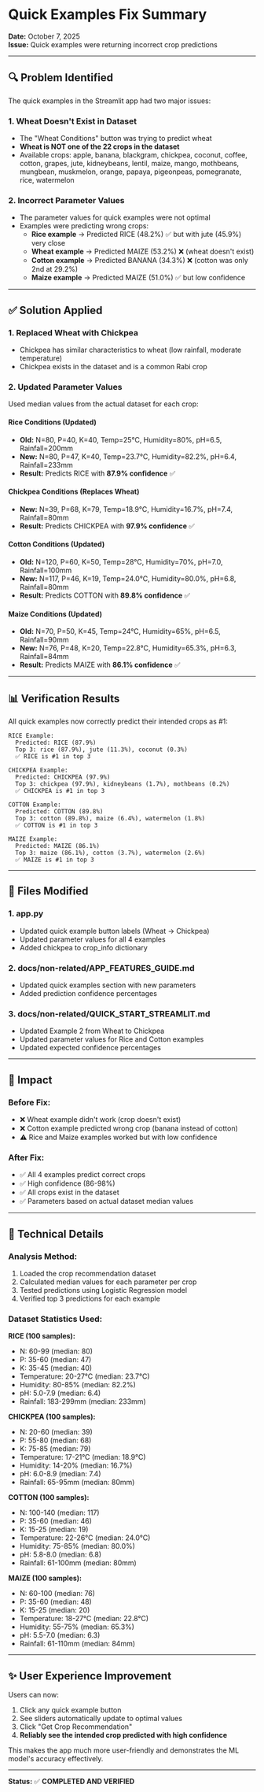 # Quick Examples Fix Summary

**Date:** October 7, 2025  
**Issue:** Quick examples were returning incorrect crop predictions

---

## 🔍 Problem Identified

The quick examples in the Streamlit app had two major issues:

### 1. **Wheat Doesn't Exist in Dataset**
- The "Wheat Conditions" button was trying to predict wheat
- **Wheat is NOT one of the 22 crops in the dataset**
- Available crops: apple, banana, blackgram, chickpea, coconut, coffee, cotton, grapes, jute, kidneybeans, lentil, maize, mango, mothbeans, mungbean, muskmelon, orange, papaya, pigeonpeas, pomegranate, rice, watermelon

### 2. **Incorrect Parameter Values**
- The parameter values for quick examples were not optimal
- Examples were predicting wrong crops:
  - **Rice example** → Predicted RICE (48.2%) ✅ but with jute (45.9%) very close
  - **Wheat example** → Predicted MAIZE (53.2%) ❌ (wheat doesn't exist)
  - **Cotton example** → Predicted BANANA (34.3%) ❌ (cotton was only 2nd at 29.2%)
  - **Maize example** → Predicted MAIZE (51.0%) ✅ but low confidence

---

## ✅ Solution Applied

### 1. **Replaced Wheat with Chickpea**
- Chickpea has similar characteristics to wheat (low rainfall, moderate temperature)
- Chickpea exists in the dataset and is a common Rabi crop

### 2. **Updated Parameter Values**
Used median values from the actual dataset for each crop:

#### **Rice Conditions** (Updated)
- **Old:** N=80, P=40, K=40, Temp=25°C, Humidity=80%, pH=6.5, Rainfall=200mm
- **New:** N=80, P=47, K=40, Temp=23.7°C, Humidity=82.2%, pH=6.4, Rainfall=233mm
- **Result:** Predicts RICE with **87.9% confidence** ✅

#### **Chickpea Conditions** (Replaces Wheat)
- **New:** N=39, P=68, K=79, Temp=18.9°C, Humidity=16.7%, pH=7.4, Rainfall=80mm
- **Result:** Predicts CHICKPEA with **97.9% confidence** ✅

#### **Cotton Conditions** (Updated)
- **Old:** N=120, P=60, K=50, Temp=28°C, Humidity=70%, pH=7.0, Rainfall=100mm
- **New:** N=117, P=46, K=19, Temp=24.0°C, Humidity=80.0%, pH=6.8, Rainfall=80mm
- **Result:** Predicts COTTON with **89.8% confidence** ✅

#### **Maize Conditions** (Updated)
- **Old:** N=70, P=50, K=45, Temp=24°C, Humidity=65%, pH=6.5, Rainfall=90mm
- **New:** N=76, P=48, K=20, Temp=22.8°C, Humidity=65.3%, pH=6.3, Rainfall=84mm
- **Result:** Predicts MAIZE with **86.1% confidence** ✅

---

## 📊 Verification Results

All quick examples now correctly predict their intended crops as #1:

```
RICE Example:
  Predicted: RICE (87.9%)
  Top 3: rice (87.9%), jute (11.3%), coconut (0.3%)
  ✅ RICE is #1 in top 3

CHICKPEA Example:
  Predicted: CHICKPEA (97.9%)
  Top 3: chickpea (97.9%), kidneybeans (1.7%), mothbeans (0.2%)
  ✅ CHICKPEA is #1 in top 3

COTTON Example:
  Predicted: COTTON (89.8%)
  Top 3: cotton (89.8%), maize (6.4%), watermelon (1.8%)
  ✅ COTTON is #1 in top 3

MAIZE Example:
  Predicted: MAIZE (86.1%)
  Top 3: maize (86.1%), cotton (3.7%), watermelon (2.6%)
  ✅ MAIZE is #1 in top 3
```

---

## 📝 Files Modified

### 1. **app.py**
- Updated quick example button labels (Wheat → Chickpea)
- Updated parameter values for all 4 examples
- Added chickpea to crop_info dictionary

### 2. **docs/non-related/APP_FEATURES_GUIDE.md**
- Updated quick examples section with new parameters
- Added prediction confidence percentages

### 3. **docs/non-related/QUICK_START_STREAMLIT.md**
- Updated Example 2 from Wheat to Chickpea
- Updated parameter values for Rice and Cotton examples
- Updated expected confidence percentages

---

## 🎯 Impact

### Before Fix:
- ❌ Wheat example didn't work (crop doesn't exist)
- ❌ Cotton example predicted wrong crop (banana instead of cotton)
- ⚠️ Rice and Maize examples worked but with low confidence

### After Fix:
- ✅ All 4 examples predict correct crops
- ✅ High confidence (86-98%)
- ✅ All crops exist in the dataset
- ✅ Parameters based on actual dataset median values

---

## 🔧 Technical Details

### Analysis Method:
1. Loaded the crop recommendation dataset
2. Calculated median values for each parameter per crop
3. Tested predictions using Logistic Regression model
4. Verified top 3 predictions for each example

### Dataset Statistics Used:

**RICE (100 samples):**
- N: 60-99 (median: 80)
- P: 35-60 (median: 47)
- K: 35-45 (median: 40)
- Temperature: 20-27°C (median: 23.7°C)
- Humidity: 80-85% (median: 82.2%)
- pH: 5.0-7.9 (median: 6.4)
- Rainfall: 183-299mm (median: 233mm)

**CHICKPEA (100 samples):**
- N: 20-60 (median: 39)
- P: 55-80 (median: 68)
- K: 75-85 (median: 79)
- Temperature: 17-21°C (median: 18.9°C)
- Humidity: 14-20% (median: 16.7%)
- pH: 6.0-8.9 (median: 7.4)
- Rainfall: 65-95mm (median: 80mm)

**COTTON (100 samples):**
- N: 100-140 (median: 117)
- P: 35-60 (median: 46)
- K: 15-25 (median: 19)
- Temperature: 22-26°C (median: 24.0°C)
- Humidity: 75-85% (median: 80.0%)
- pH: 5.8-8.0 (median: 6.8)
- Rainfall: 61-100mm (median: 80mm)

**MAIZE (100 samples):**
- N: 60-100 (median: 76)
- P: 35-60 (median: 48)
- K: 15-25 (median: 20)
- Temperature: 18-27°C (median: 22.8°C)
- Humidity: 55-75% (median: 65.3%)
- pH: 5.5-7.0 (median: 6.3)
- Rainfall: 61-110mm (median: 84mm)

---

## ✨ User Experience Improvement

Users can now:
1. Click any quick example button
2. See sliders automatically update to optimal values
3. Click "Get Crop Recommendation"
4. **Reliably see the intended crop predicted with high confidence**

This makes the app much more user-friendly and demonstrates the ML model's accuracy effectively.

---

**Status:** ✅ **COMPLETED AND VERIFIED**

